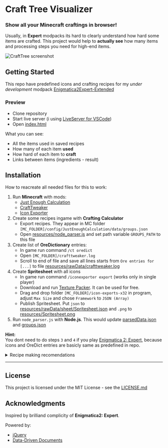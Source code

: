# Craft Tree Visualizer

### Show all your Minecraft craftings in browser!

Usually, in **Expert** modpacks its hard to clearly understand how hard some items are crafted. This project would help to **actually see** how many items and processing steps you need for high-end items.

![CraftTree screenshot](https://i.imgur.com/GeczJQ3.png)

## Getting Started

This repo have predefined icons and crafting recipes for my *under development* modpack [Enigmatica2Expert-Extended](https://github.com/Krutoy242/Enigmatica2Expert-Extended)

### Preview

- Clone repository
- Start live server (i using [LiveServer for VSCode](https://marketplace.visualstudio.com/items?itemName=ritwickdey.LiveServer))
- Open [index.html](index.html)

What you can see:
- All the items used in saved recipes
- How many of each item **used**
- How hard of each item to **craft**
- Links between items (ingredients - result)



## Installation

How to reacreate all needed files for this to work:

1. Run **Minecraft** with mods:
    * [Just Enough Calculation](https://www.curseforge.com/minecraft/mc-mods/just-enough-calculation)
    * [CraftTweaker](https://www.curseforge.com/minecraft/mc-mods/crafttweaker)
    * [Icon Exporter](https://www.curseforge.com/minecraft/mc-mods/iconexporter)
2. Create some recipes ingame with **Crafting Calculator**
    * Export recipes. They appear in MC folder `[MC_FOLDER]/config/JustEnoughCalculation/data/groups.json`
    * Open [resources/node_parser.js](resources/node_parser.js) and set path variable `GROUPS_PATH` to this file
3. Create list of **OreDictionary** entries:
    * In game run command `/ct oredict`
    * Open `[MC_FOLDER]/crafttweaker.log`
    * Scroll to end of file and save all lines starts from `Ore entries for [...]` to file [resources/rawData/crafttweaker.log](resources/rawData/crafttweaker.log)
4. Create **Spritesheet** with all icons
    * In game run command `/iconexporter export` (works only in single player)
    * Download and run [Texture Packer](https://www.codeandweb.com/texturepacker). It can be used for free.
    * Drag and drop folder `[MC_FOLDER]/icon-exports-x32` in program, adjust `Max Size` and chose `Framework` to `JSON (Array)`
    * Publish Spritesheet. Put `json` to [resources/rawData/sheet/Spritesheet.json](resources/rawData/sheet/Spritesheet.json) and `.png` to [resources/Spritesheet.png](resources/Spritesheet.png)
5. Run `node_parser.js` with **Node.js**. This would update [parsedData.json](resources/parsedData.json) and [groups.json](resources/groups.json)

**Hint:**  
You dont need to do steps `3` and `4` if you play [Enigmatica 2: Expert](https://www.curseforge.com/minecraft/modpacks/enigmatica2expert), because icons and OreDict entries are basicly same as predefined in repo. 

<details>
<summary>Recipe making recomendations</summary>

* Use most **common** ingredients. For example better to craft pistons from copper plates  
      <img src="https://i.imgur.com/Cezj7Vo.png" width=300> 
* Add second+ variand of crafting, avaliable in **progression**. For example, wood planks should be processd in simpliest x6 machine instead of x2 table, metal plates should be made from 1 ingot, not 2  
  <img src="https://i.imgur.com/TAwwU24.png" width=300>
* Move press molds and other not actually comsumed items to **catalysts** section  
  <img src="https://i.imgur.com/lLBtFah.png" width=300>
* It would be cool if you add additional **catalysts** that actualy used in recipe. For example pedestals or energy for charged draconium  
  <img src="https://i.imgur.com/T2ykYBP.png" width=300>
* Use **Placeholders** when recipe require more slots than avaliable. TreeVisualizer will automatically replace all placeholders with its ingredients  
  <img src="https://i.imgur.com/TRafahV.png" width=300>
* Some recipes have no other inputs except time. Make Placeholder for **Ticks**. Also output can be chanced  
  <img src="https://i.imgur.com/dsI8jwA.png" width=300>

</details>

-----------

## License

This project is licensed under the MIT License - see the [LICENSE.md](LICENSE.md)

## Acknowledgments

Inspired by brilliand complicity of **Enigmatica2: Expert**.

Powered by:

* [jQuery](https://jquery.com/)
* [Data-Driven Documents](https://d3js.org/)